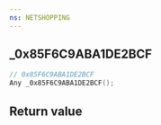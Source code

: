 ```yaml
---
ns: NETSHOPPING
---
```

## _0x85F6C9ABA1DE2BCF

```c
// 0x85F6C9ABA1DE2BCF
Any _0x85F6C9ABA1DE2BCF();
```


## Return value
